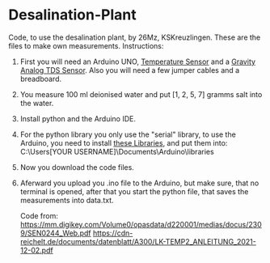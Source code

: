 # Desalination-Plant
Code, to use the desalination plant, by 26Mz, KSKreuzlingen.
These are the files to make own measurements.
Instructions:

1. First you will need an Arduino UNO, [Temperature Sensor](https://www.reichelt.com/ch/de/shop/produkt/entwicklerboards_-_temperatursensor_bis_125_c_ds18b20-215884) and a [Gravity Analog TDS Sensor](https://www.digikey.ch/de/products/detail/dfrobot/SEN0244/8019062?utm_adgroup=General&utm_source=google&utm_medium=cpc&utm_campaign=PMax:%20Smart%20Shopping_Product_Zombie%20SKUs&utm_term=&productid=8019062&utm_content=General&utm_id=go_cmp-18009722334_adg-_ad-__dev-c_ext-_prd-8019062_sig-Cj0KCQiAlsy5BhDeARIsABRc6ZueBWK31GQtArCRUrqrnsRifeVlWiIyak6mw4H3Xo9S1Rxm_mDAlOgaAgABEALw_wcB&gad_source=1&gclid=Cj0KCQiAlsy5BhDeARIsABRc6ZueBWK31GQtArCRUrqrnsRifeVlWiIyak6mw4H3Xo9S1Rxm_mDAlOgaAgABEALw_wcB). Also you will need a few jumper cables and a breadboard.
2. You measure 100 ml deionised water and put [1, 2, 5, 7] gramms salt into the water.
3. Install python and the Arduino IDE.
4. For the python library you only use the "serial" library, to use the Arduino, you need to install [these Libraries](https://joy-it.net/files/files/Produkte/LK-Temp2/LK-Temp2_Arduino-Libraries.zip), and put them into: 
C:\Users\[YOUR USERNAME]\Documents\Arduino\libraries
5. Now you download the code files.
6. Aferward you upload you .ino file to the Arduino, but make sure, that no terminal is opened, after that you start the python file, that saves the measurements into data.txt.

   Code from:
   https://mm.digikey.com/Volume0/opasdata/d220001/medias/docus/2309/SEN0244_Web.pdf
   https://cdn-reichelt.de/documents/datenblatt/A300/LK-TEMP2_ANLEITUNG_2021-12-02.pdf
